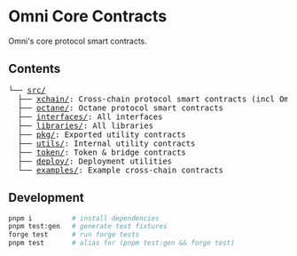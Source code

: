 # Omni Core Contracts

Omni's core protocol smart contracts.

## Contents

<pre>
└── <a href="./src/">src/</a>
  ├── <a href="./xchain/">xchain/</a>: Cross-chain protocol smart contracts (incl OmniPortal)
  ├── <a href="./octane/">octane/</a>: Octane protocol smart contracts
  ├── <a href="./interfaces/">interfaces/</a>: All interfaces
  ├── <a href="./libraries/">libraries/</a>: All libraries
  ├── <a href="./pkg/">pkg/</a>: Exported utility contracts
  ├── <a href="./utils/">utils/</a>: Internal utility contracts
  ├── <a href="./token/">token/</a>: Token & bridge contracts
  ├── <a href="./deploy/">deploy/</a>: Deployment utilities
  └── <a href="./examples/">examples/</a>: Example cross-chain contracts
</pre>

## Development

```bash
pnpm i          # install dependencies
pnpm test:gen   # generate test fixtures
forge test      # run forge tests
pnpm test       # alias for (pnpm test:gen && forge test)
```
